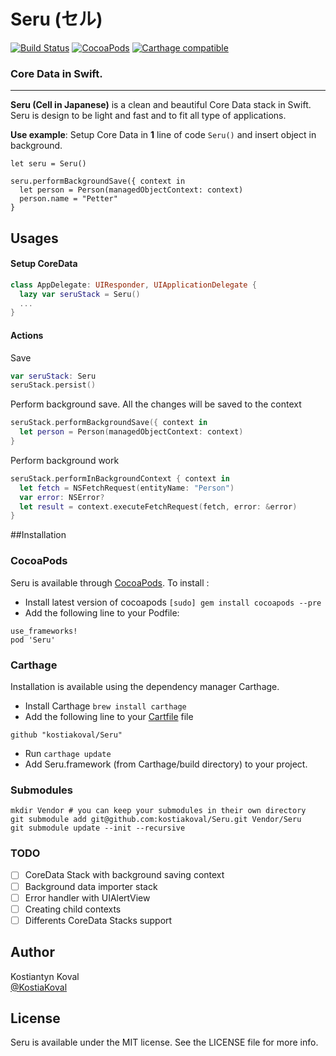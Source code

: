 Seru (セル) 
=====
[![Build Status](https://travis-ci.org/kostiakoval/Seru.svg?branch=develop)](https://travis-ci.org/kostiakoval/Seru) 
[![CocoaPods](https://img.shields.io/cocoapods/v/Seru.svg)]()
[![Carthage compatible](https://img.shields.io/badge/Carthage-compatible-4BC51D.svg?style=flat)](https://github.com/Carthage/Carthage)

### Core Data in Swift.
---

**Seru (Cell in Japanese)** is a clean and beautiful Core Data stack in Swift.  
Seru is design to be light and fast and to fit all type of applications.  

**Use example**: Setup Core Data in **1** line of code `Seru()` 
and insert object in background.

```
let seru = Seru()

seru.performBackgroundSave({ context in
  let person = Person(managedObjectContext: context)
  person.name = "Petter"
}
``` 
 
## Usages

#### Setup CoreData

```swift
class AppDelegate: UIResponder, UIApplicationDelegate {            
  lazy var seruStack = Seru()
  ...
}
```

#### Actions 

Save
```swift
var seruStack: Seru
seruStack.persist()
```

Perform background save.
All the changes will be saved to the context
```swift
seruStack.performBackgroundSave({ context in
  let person = Person(managedObjectContext: context)
}
```

Perform background work
```swift
seruStack.performInBackgroundContext { context in
  let fetch = NSFetchRequest(entityName: "Person")
  var error: NSError?
  let result = context.executeFetchRequest(fetch, error: &error)
}
```



##Installation

### CocoaPods
Seru is available through [CocoaPods](http://cocoapods.org). To install :

 - Install latest version of cocoapods `[sudo] gem install cocoapods --pre`
 - Add the following line to your Podfile:
 
```
use_frameworks!
pod 'Seru'
```

### Carthage
Installation is available using the dependency manager Carthage.

 - Install Carthage `brew install carthage`
 - Add the following line to your [Cartfile](https://github.com/Carthage/Carthage/blob/master/Documentation/Artifacts.md#cartfile) file

```
github "kostiakoval/Seru"
```
-  Run `carthage update`
-  Add Seru.framework (from Carthage/build directory) to your project.

### Submodules

```
mkdir Vendor # you can keep your submodules in their own directory
git submodule add git@github.com:kostiakoval/Seru.git Vendor/Seru
git submodule update --init --recursive
```

### TODO
- [ ] CoreData Stack with background saving context
- [ ] Background data importer stack
- [ ] Error handler with UIAlertView
- [ ] Creating child contexts
- [ ] Differents CoreData Stacks support

## Author

Kostiantyn Koval  
[@KostiaKoval](https://twitter.com/KostiaKoval)

## License

Seru is available under the MIT license. See the LICENSE file for more info.


